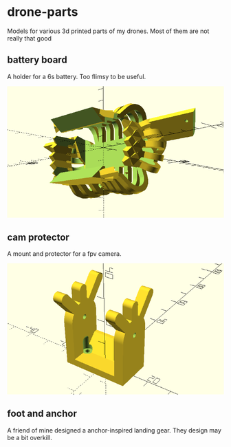 # drone-parts
Models for various 3d printed parts of my drones. Most of them are not really that good

## battery board

A holder for a 6s battery. Too flimsy to be useful.

![](battery_board/battery_board.png)

## cam protector

A mount and protector for a fpv camera.

![](cam_protector/cam_protector.png)

## foot and anchor

A friend of mine designed a anchor-inspired landing gear. They design may be a bit overkill.
